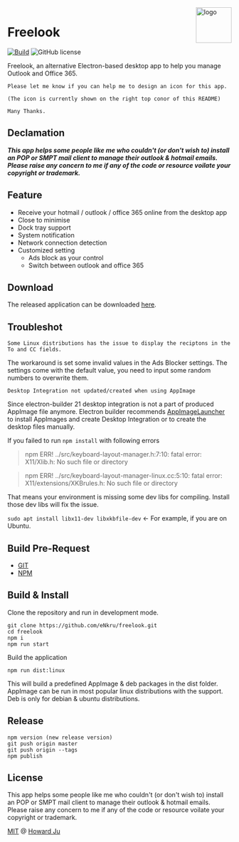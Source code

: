 <img src="build/icons/128x128.png" alt="logo" height="80" align="right" />

# Freelook
[![Build](https://github.com/eNkru/freelook/actions/workflows/node.js.yml/badge.svg)](https://github.com/eNkru/freelook/actions/workflows/node.js.yml)
![GitHub license](https://img.shields.io/badge/license-MIT-blue.svg)

Freelook, an alternative Electron-based desktop app to help you manage Outlook and Office 365.

```
Please let me know if you can help me to design an icon for this app.

(The icon is currently shown on the right top conor of this README)

Many Thanks.
```

## Declamation
***This app helps some people like me who couldn't (or don't wish to) install an POP or SMPT mail client to manage their outlook & hotmail emails. Please raise any concern to me if any of the code or resource voilate your copyright or trademark.***

## Feature
* Receive your hotmail / outlook / office 365 online from the desktop app
* Close to minimise
* Dock tray support
* System notification
* Network connection detection
* Customized setting
    * Ads block as your control
    * Switch between outlook and office 365

## Download
The released application can be downloaded [here](https://github.com/eNkru/electron-outlook/releases).

## Troubleshot
`Some Linux distributions has the issue to display the reciptons in the To and CC fields.`

The workaround is set some invalid values in the Ads Blocker settings. The settings come with the default value, you need to input some random numbers to overwrite them.

`Desktop Integration not updated/created when using AppImage`

Since electron-builder 21 desktop integration is not a part of produced AppImage file anymore. Electron builder recommends [AppImageLauncher](https://github.com/TheAssassin/AppImageLauncher) to install AppImages and create Desktop Integration or to create the desktop files manually.

If you failed to run `npm install` with following errors

>npm ERR! ../src/keyboard-layout-manager.h:7:10: fatal error: X11/Xlib.h: No such file or directory

>npm ERR! ../src/keyboard-layout-manager-linux.cc:5:10: fatal error: X11/extensions/XKBrules.h: No such file or directory

That means your environment is missing some dev libs for compiling. Install those dev libs will fix the issue.

`sudo apt install libx11-dev libxkbfile-dev` <- For example, if you are on Ubuntu.

## Build Pre-Request
* [GIT](https://git-scm.com/)
* [NPM](https://www.npmjs.com/)

## Build & Install
Clone the repository and run in development mode.
```
git clone https://github.com/eNkru/freelook.git
cd freelook
npm i
npm run start
```
Build the application 
```
npm run dist:linux
```
This will build a predefined AppImage & deb packages in the dist folder. AppImage can be run in most popular linux distributions with the support. Deb is only for debian & ubuntu distributions.

## Release
```
npm version (new release version)
git push origin master
git push origin --tags
npm publish
```

## License
This app helps some people like me who couldn't (or don't wish to) install an POP or SMPT mail client to manage their outlook & hotmail emails. Please raise any concern to me if any of the code or resource voilate your copyright or trademark.

[MIT](https://github.com/eNkru/electron-xiami/blob/master/LICENSE) @ [Howard Ju](https://enkru.github.io/)
